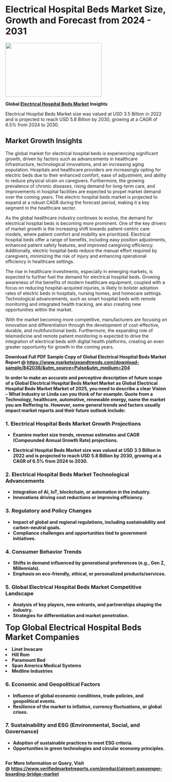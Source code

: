<H1>Electrical Hospital Beds Market Size, Growth and Forecast from 2024 - 2031</H1><img class="aligncenter size-medium wp-image-584254" src="https://thirdeyenews.in/wp-content/uploads/2024/09/Global-Market-Research-300x168.jpeg" alt="" width="300" height="168" /><p><strong>Global&nbsp;<a href="https://www.marketsizeandtrends.com/download-sample/842036/&amp;utm_source=Pulse&amp;utm_medium=204">Electrical Hospital Beds Market</a> Insights</strong></p><p>Electrical Hospital Beds Market size was valued at USD 3.5 Billion in 2022 and is projected to reach USD 5.8 Billion by 2030, growing at a CAGR of 6.5% from 2024 to 2030.</p><p><h2>Market Growth Insights</h2> <p>The global market for electrical hospital beds is experiencing significant growth, driven by factors such as advancements in healthcare infrastructure, technological innovations, and an increasing aging population. Hospitals and healthcare providers are increasingly opting for electric beds due to their enhanced comfort, ease of adjustment, and ability to reduce physical strain on caregivers. Furthermore, the growing prevalence of chronic diseases, rising demand for long-term care, and improvements in hospital facilities are expected to propel market demand over the coming years. The electric hospital beds market is projected to expand at a robust CAGR during the forecast period, making it a key segment in the healthcare sector.</p> <p><strong></strong></p> <p>As the global healthcare industry continues to evolve, the demand for electrical hospital beds is becoming more prominent. One of the key drivers of market growth is the increasing shift towards patient-centric care models, where patient comfort and mobility are prioritized. Electrical hospital beds offer a range of benefits, including easy position adjustments, enhanced patient safety features, and improved caregiving efficiency. Additionally, electric hospital beds reduce the manual effort required by caregivers, minimizing the risk of injury and enhancing operational efficiency in healthcare settings.</p> <p>The rise in healthcare investments, especially in emerging markets, is expected to further fuel the demand for electrical hospital beds. Growing awareness of the benefits of modern healthcare equipment, coupled with a focus on reducing hospital-acquired injuries, is likely to bolster adoption rates of electric beds in hospitals, nursing homes, and homecare settings. Technological advancements, such as smart hospital beds with remote monitoring and integrated health tracking, are also creating new opportunities within the market.</p> <p>With the market becoming more competitive, manufacturers are focusing on innovation and differentiation through the development of cost-effective, durable, and multifunctional beds. Furthermore, the expanding role of telemedicine and remote patient monitoring is expected to drive the integration of electrical beds with digital health platforms, creating an even greater opportunity for growth in the coming years.</p> <p><strong></p><p><span class=""><strong>Download Full PDF Sample Copy of Global Electrical Hospital Beds Market Report</strong> @ <a href="https://www.marketsizeandtrends.com/download-sample/842036/&amp;utm_source=Pulse&amp;utm_medium=204" target="_blank">https://www.marketsizeandtrends.com/download-sample/842036/&amp;utm_source=Pulse&amp;utm_medium=204</a></span></p><p>In order to make an accurate and perceptive description of future scope of a Global&nbsp;Electrical Hospital Beds Market Market as Global&nbsp;Electrical Hospital Beds Market Market of 2025, you need to describe a clear Vision &ndash; What Industry or Linda can you think of for example: Quote from a Technology, healthcare, automotive, renewable energy, name the market you are Reffering to. However, some general trends and factors usually impact market reports and their future outlook include:</p><h3>1.&nbsp;<strong>Electrical Hospital Beds Market Growth Projections</strong></h3><ul><li>Examine market size trends, revenue estimates and CAGR (Compounded Annual Growth Rate) projections.</li><li><p>Electrical Hospital Beds Market size was valued at USD 3.5 Billion in 2022 and is projected to reach USD 5.8 Billion by 2030, growing at a CAGR of 6.5% from 2024 to 2030.</p></li></ul><h3>2.&nbsp;<strong>Electrical Hospital Beds Market Technological Advancements</strong></h3><ul><li>Integration of AI, IoT, blockchain, or automation in the industry.</li><li>Innovations driving cost reductions or improving efficiency.</li></ul><h3>3.&nbsp;<strong>Regulatory and Policy Changes</strong></h3><ul><li>Impact of global and regional regulations, including sustainability and carbon-neutral goals.</li><li>Compliance challenges and opportunities tied to government initiatives.</li></ul><h3>4.&nbsp;<strong>Consumer Behavior Trends</strong></h3><ul><li>Shifts in demand influenced by generational preferences (e.g., Gen Z, Millennials).</li><li>Emphasis on eco-friendly, ethical, or personalized products/services.</li></ul><h3>5.&nbsp;<strong>Global Electrical Hospital Beds Market Competitive Landscape</strong></h3><ul><li>Analysis of key players, new entrants, and partnerships shaping the industry.</li><li>Strategies for differentiation and market penetration.</li></ul><p data-pm-slice="1 1 []"><span style="color: inherit; font-family: inherit; font-size: 25px;">Top Global Electrical Hospital Beds Market Companies</span></p><div class="" data-test-id=""><p><li>Linet Invacare</li><li> Hill Rom</li><li> Paramount Bed</li><li> Span America Medical Systems</li><li> Medline Industries</li></p></div><h3>6.&nbsp;<strong>Economic and Geopolitical Factors</strong></h3><ul><li>Influence of global economic conditions, trade policies, and geopolitical events.</li><li>Resilience of the market to inflation, currency fluctuations, or global crises.</li></ul><h3>7.&nbsp;<strong>Sustainability and ESG (Environmental, Social, and Governance)</strong></h3><ul><li>Adoption of sustainable practices to meet ESG criteria.</li><li>Opportunities in green technologies and circular economy principles.</li></ul><h2><strong style="font-size: 14px;">For More Information or Query, Visit @&nbsp;</strong><a style="background-color: #ffffff; font-size: 14px;" href="https://www.marketsizeandtrends.com/report/electrical-hospital-beds-market/" target="_blank">https://www.verifiedmarketreports.com/product/airport-passenger-boarding-bridge-market</a></h2>
